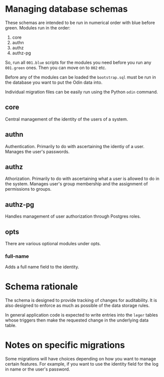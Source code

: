# Managing database schemas #

These schemas are intended to be run in numerical order with blue before green. Modules run in the order:

1. core
2. authn
3. authz
4. authz-pg

So, run all `001.blue` scripts for the modules you need before you run any `001.green` ones. Then you can move on to `002` etc.

Before any of the modules can be loaded the `bootstrap.sql` must be run in the database you want to put the Odin data into.

Individual migration files can be easily run using the Python `odin` command.


## core ##

Central management of the identity of the users of a system.


## authn ##

Authentication. Primarily to do with ascertaining the identiy of a user. Manages the user's passwords.


## authz ##

Athorization. Primarily to do with ascertaining what a user is allowed to do in the system. Manages user's group membership and the assignment of permissions to groups.


## authz-pg ##

Handles management of user authorization through Postgres roles.


## opts ##

There are various optional modules under opts.

### full-name ###

Adds a full name field to the identity.


# Schema rationale #

The schema is designed to provide tracking of changes for auditability. It is also designed to enforce as much as possible of the data storage rules.

In general application code is expected to write entries into the `leger` tables whose triggers then make the requested change in the underlying data table.


# Notes on specific migrations #

Some migrations will have choices depending on how you want to manage certain features. For example, if you want to use the identity field for the log in name or the user's password.
